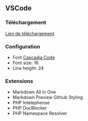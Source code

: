 ## VSCode

### Téléchargement

[Lien de téléchargement](https://code.visualstudio.com/)

### Configuration

- Font [Cascadia Code](https://github.com/microsoft/cascadia-code)
- Font size: 16
- Line height: 24


### Extensions

- Markdown All in One
- Markdown Preview Github Styling
- PHP Intelephense
- PHP DocBlocker
- PHP Namespace Resolver